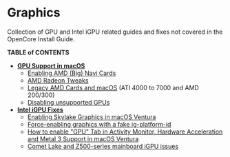 # Graphics
Collection of GPU and Intel iGPU related guides and fixes not covered in the OpenCore Install Guide.

**TABLE of CONTENTS**

- [**GPU Support in macOS**](https://github.com/5T33Z0/OC-Little-Translated/tree/main/11_Graphics/GPU)
	- [Enabling AMD (Big) Navi Cards](https://github.com/5T33Z0/OC-Little-Translated/tree/main/11_Graphics/GPU/AMD_Navi)
	- [AMD Radeon Tweaks](https://github.com/5T33Z0/OC-Little-Translated/tree/main/11_Graphics/GPU/AMD_Radeon_Tweaks)
	- [Legacy AMD Cards and macOS](https://web.archive.org/web/20170814210930/http://www.rampagedev.com/guides/graphic-cards-injection/) (ATI 4000 to 7000 and AMD 200/300)
	- [Disabling unsupported GPUs](https://github.com/5T33Z0/OC-Little-Translated/tree/main/02_Disabling_Devices/Disabling_unsupported_GPUs)
- [**Intel iGPU Fixes**](https://github.com/5T33Z0/OC-Little-Translated/tree/main/11_Graphics/iGPU)
	- [Enabling Skylake Graphics in macOS Ventura](https://github.com/5T33Z0/OC-Little-Translated/tree/main/11_Graphics/iGPU/Skylake_Spoofing_macOS13)
	- [Force-enabling graphics with a fake ig-platform-id](https://github.com/5T33Z0/OC-Little-Translated/blob/main/11_Graphics/iGPU/Fake_ig-platform-id.md)
	- [How to enable "GPU" Tab in Activity Monitor, Hardware Acceleration and Metal 3 Support in macOS Ventura](https://github.com/5T33Z0/OC-Little-Translated/tree/main/11_Graphics/GPU_Tab)
	- [Comet Lake and Z500-series mainboard iGPU issues](https://github.com/5T33Z0/OC-Little-Translated/tree/main/11_Graphics/iGPU/Cometlake_Z590#comet-lake-igpu-issues-on-500-series-mainboards)  
